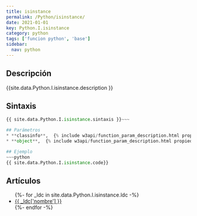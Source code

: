 ```yaml
---
title: isinstance
permalink: /Python/isinstance/
date: 2021-01-01
key: Python.I.isinstance
category: python
tags: ['funcion python', 'base']
sidebar: 
  nav: python
---
```


## Descripción
{{site.data.Python.I.isinstance.description }}

## Sintaxis
~~~python
{{ site.data.Python.I.isinstance.sintaxis }}~~~

## Parámetros
* **classinfo**,  {% include w3api/function_param_description.html propiedad=site.data.Python.I.isinstance valor="classinfo" %}
* **object**,  {% include w3api/function_param_description.html propiedad=site.data.Python.I.isinstance valor="object" %}

## Ejemplo
~~~python
{{ site.data.Python.I.isinstance.code}}
~~~

## Artículos
<ul>
{%- for _ldc in site.data.Python.I.isinstance.ldc -%}
   <li>
       <a href="{{_ldc['url'] }}">{{ _ldc['nombre'] }}</a>
   </li>
{%- endfor -%}
</ul>
